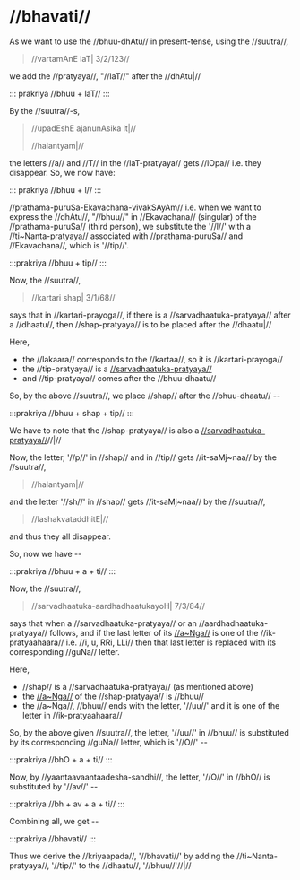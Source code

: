 # //bhavati//

As we want to use the //bhuu-dhAtu// in present-tense, using the //suutra//,

> //vartamAnE laT| 3/2/123//

we add the //pratyaya//, "//laT//" after the //dhAtu|//

::: prakriya
//bhuu + laT//
:::

By the //suutra//-s,

> //upadEshE ajanunAsika it|//
> 
> //halantyam|//

the letters //a// and //T// in the //laT-pratyaya// gets //lOpa// i.e. they disappear. So, we now have:

::: prakriya
//bhuu + l//
:::

//prathama-puruSa-Ekavachana-vivakSAyAm// i.e. when we want to express the //dhAtu//, "//bhuu//" in //Ekavachana// (singular) of the //prathama-puruSa// (third person), we substitute the '//l//' with a //ti~Nanta-pratyaya// associated with //prathama-puruSa// and //Ekavachana//, which is '//tip//'.

:::prakriya
//bhuu + tip//
:::

<!--

Now, if we substitute the '//l//' with '//tip//' does the sense of present tense given by the '//laT-pratyaya//' remain?

Yes. //sthaanivat...//

-->

Now, the //suutra//,

> //kartari shap| 3/1/68//

says that in //kartari-prayoga//, if there is a //sarvadhaatuka-pratyaya// after a //dhaatu//, then //shap-pratyaya// is to be placed after the //dhaatu|//

Here, 

- the //lakaara// corresponds to the //kartaa//, so it is //kartari-prayoga//
- the //tip-pratyaya// is a [//sarvadhaatuka-pratyaya//](#/lsk/tinanta/)
- and //tip-pratyaya// comes after the //bhuu-dhaatu//

So, by the above //suutra//, we place //shap// after the //bhuu-dhaatu// --

:::prakriya
//bhuu + shap + tip//
:::

We have to note that the //shap-pratyaya// is also a [//sarvadhaatuka-pratyaya//](#/lsk/tinanta/)//|//

Now, the letter, '//p//' in //shap// and in //tip// gets //it-saMj~naa// by the //suutra//,

> //halantyam|//

and the letter '//sh//' in //shap// gets //it-saMj~naa// by the //suutra//,

> //lashakvataddhitE|//

and thus they all disappear.

So, now we have --

:::prakriya
//bhuu + a + ti//
:::

Now, the //suutra//,

> //sarvadhaatuka-aardhadhaatukayoH| 7/3/84//

says that when a //sarvadhaatuka-pratyaya// or an //aardhadhaatuka-pratyaya// follows, and if the last letter of its [//a~Nga//](#/lsk/subanta/general/angam) is one of the //ik-pratyaahaara// i.e. //i, u, RRi, LLi// then that last letter is replaced with its corresponding //guNa// letter.

Here,

- //shap// is a //sarvadhaatuka-pratyaya// (as mentioned above)
- the [//a~Nga//](#/lsk/subanta/general/angam) of the //shap-pratyaya// is //bhuu//
- the //a~Nga//, //bhuu// ends with the letter, '//uu//' and it is one of the letter in //ik-pratyaahaara//

So, by the above given //suutra//, the letter, '//uu//' in //bhuu// is substituted by its corresponding //guNa// letter, which is '//O//' --

:::prakriya
//bhO + a + ti//
:::

Now, by //yaantaavaantaadesha-sandhi//, the letter, '//O//' in //bhO// is substituted by '//av//' --

:::prakriya
//bh + av + a + ti//
:::

Combining all, we get --

:::prakriya
//bhavati//
:::

Thus we derive the //kriyaapada//, '//bhavati//' by adding the //ti~Nanta-pratyaya//, '//tip//' to the //dhaatu//, '//bhuu//'//|//